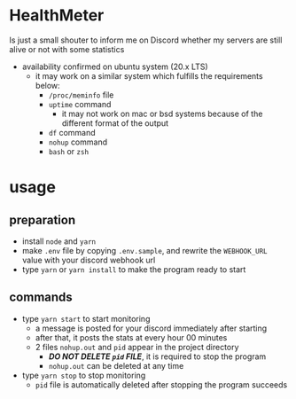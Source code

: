 # HealthMeter
Is just a small shouter to inform me on Discord whether my servers are still alive or not with some statistics

- availability confirmed on ubuntu system (20.x LTS)
  - it may work on a similar system which fulfills the requirements below:
    - `/proc/meminfo` file
    - `uptime` command
      - it may not work on mac or bsd systems because of the different format of the output
    - `df` command
    - `nohup` command
    - `bash` or `zsh`

# usage

## preparation

- install `node` and `yarn`
- make `.env` file by copying `.env.sample`, and rewrite the `WEBHOOK_URL` value with your discord webhook url
- type `yarn` or `yarn install` to make the program ready to start

## commands

- type `yarn start` to start monitoring
  - a message is posted for your discord immediately after starting
  - after that, it posts the stats at every hour 00 minutes
  - 2 files `nohup.out` and `pid` appear in the project directory
    - ***DO NOT DELETE `pid` FILE***, it is required to stop the program
    - `nohup.out` can be deleted at any time
- type `yarn stop` to stop monitoring
  - `pid` file is automatically deleted after stopping the program succeeds
